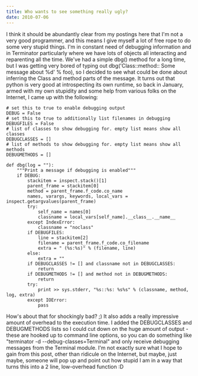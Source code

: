 ```yaml
---
title: Who wants to see something really ugly?
date: 2010-07-06
---
```


I think it should be abundantly clear from my postings here that I'm not a very good programmer, and this means I give myself a lot of free rope to do some very stupid things.
I'm in constant need of debugging information and in Terminator particularly where we have lots of objects all interacting and reparenting all the time. We've had a simple dbg() method for a long time, but I was getting very bored of typing out dbg('Class::method:: Some message about %d' % foo), so I decided to see what could be done about inferring the Class and method parts of the message.
It turns out that python is very good at introspecting its own runtime, so back in January, armed with my own stupidity and some help from various folks on the Internet, I came up with the following:

    # set this to true to enable debugging output
    DEBUG = False
    # set this to true to additionally list filenames in debugging
    DEBUGFILES = False
    # list of classes to show debugging for. empty list means show all classes
    DEBUGCLASSES = []
    # list of methods to show debugging for. empty list means show all methods
    DEBUGMETHODS = []

    def dbg(log = ""):
        """Print a message if debugging is enabled"""
        if DEBUG:
            stackitem = inspect.stack()[1]
            parent_frame = stackitem[0]
            method = parent_frame.f_code.co_name
            names, varargs, keywords, local_vars = inspect.getargvalues(parent_frame)
            try:
                self_name = names[0]
                classname = local_vars[self_name].__class__.__name__
            except IndexError:
                classname = "noclass"
            if DEBUGFILES:
                line = stackitem[2]
                filename = parent_frame.f_code.co_filename
                extra = " (%s:%s)" % (filename, line)
            else:
                extra = ""
            if DEBUGCLASSES != [] and classname not in DEBUGCLASSES:
                return
            if DEBUGMETHODS != [] and method not in DEBUGMETHODS:
                return
            try:
                print >> sys.stderr, "%s::%s: %s%s" % (classname, method, log, extra)
            except IOError:
                pass

How's about that for shockingly bad? ;)
It also adds a really impressive amount of overhead to the execution time.
I added the DEBUGCLASSES and DEBUGMETHODS lists so I could cut down on the huge amount of output - these are hooked up to command line options, so you can do something like "terminator -d --debug-classes=Terminal" and only receive debugging messages from the Terminal module.
I'm not exactly sure what I hope to gain from this post, other than ridicule on the Internet, but maybe, just maybe, someone will pop up and point out how stupid I am in a way that turns this into a 2 line, low-overhead function :D
